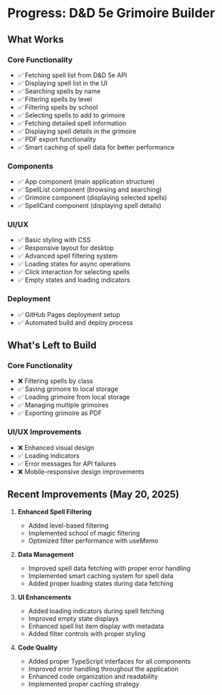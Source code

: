 # Progress: D&D 5e Grimoire Builder

## What Works

### Core Functionality

- ✅ Fetching spell list from D&D 5e API
- ✅ Displaying spell list in the UI
- ✅ Searching spells by name
- ✅ Filtering spells by level
- ✅ Filtering spells by school
- ✅ Selecting spells to add to grimoire
- ✅ Fetching detailed spell information
- ✅ Displaying spell details in the grimoire
- ✅ PDF export functionality
- ✅ Smart caching of spell data for better performance

### Components

- ✅ App component (main application structure)
- ✅ SpellList component (browsing and searching)
- ✅ Grimoire component (displaying selected spells)
- ✅ SpellCard component (displaying spell details)

### UI/UX

- ✅ Basic styling with CSS
- ✅ Responsive layout for desktop
- ✅ Advanced spell filtering system
- ✅ Loading states for async operations
- ✅ Click interaction for selecting spells
- ✅ Empty states and loading indicators

### Deployment

- ✅ GitHub Pages deployment setup
- ✅ Automated build and deploy process

## What's Left to Build

### Core Functionality

- ❌ Filtering spells by class
- ✅ Saving grimoire to local storage
- ✅ Loading grimoire from local storage
- ✅ Managing multiple grimoires
- ✅ Exporting grimoire as PDF

### UI/UX Improvements

- ❌ Enhanced visual design
- ✅ Loading indicators
- ✅ Error messages for API failures
- ❌ Mobile-responsive design improvements

## Recent Improvements (May 20, 2025)

1. **Enhanced Spell Filtering**

   - Added level-based filtering
   - Implemented school of magic filtering
   - Optimized filter performance with useMemo

2. **Data Management**

   - Improved spell data fetching with proper error handling
   - Implemented smart caching system for spell data
   - Added proper loading states during data fetching

3. **UI Enhancements**

   - Added loading indicators during spell fetching
   - Improved empty state displays
   - Enhanced spell list item display with metadata
   - Added filter controls with proper styling

4. **Code Quality**
   - Added proper TypeScript interfaces for all components
   - Improved error handling throughout the application
   - Enhanced code organization and readability
   - Implemented proper caching strategy
